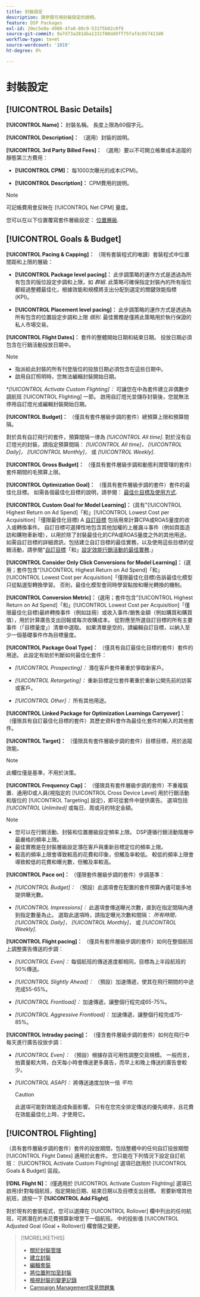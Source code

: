 ```yaml
---
title: 封裝設定
description: 請參閱可用封裝設定的說明。
feature: DSP Packages
exl-id: 20ec5e8e-4980-4fa0-80c9-531f5b02c0f9
source-git-commit: 9a7d73a281dba1331f00dd9ff75fafdc057413d0
workflow-type: tm+mt
source-wordcount: '1019'
ht-degree: 0%

---
```


# 封裝設定

## [!UICONTROL Basic Details]

**[!UICONTROL Name]：** 封裝名稱。 長度上限為60個字元。

**[!UICONTROL Description]：** （選用）封裝的說明。

**[!UICONTROL 3rd Party Billed Fees]：** （選用）要以不可開立帳單成本追蹤的靜態第三方費用：

* **[!UICONTROL CPM]：** 每1000次曝光的成本(CPM)。

* **[!UICONTROL Description]：** CPM費用的說明。

>[!NOTE]
>
>可記帳費用會反映在 [!UICONTROL Net CPM] 量度。

您可以在以下位置覆寫套件層級設定： [位置層級](/help/dsp/campaign-management/placements/placement-settings.md).

## [!UICONTROL Goals & Budget]

**[!UICONTROL Pacing & Capping]：** （現有套裝程式的唯讀）套裝程式中位置間距和上限的層級：

* **[!UICONTROL Package level pacing]：** 此步調策略的運作方式是透過為所有包含的版位設定步調和上限，如 *群組*. 此策略可確保指定封裝內的所有版位都經過整體最佳化，根據效能和規模將支出分配到選定的關鍵效能指標(KPI)。

* **[!UICONTROL Placement level pacing]：**  此步調策略的運作方式是透過為所有包含的位置設定步調和上限 *個別*. 最佳實務是僅將此策略用於執行保證的私人市場交易。

**[!UICONTROL Flight Dates]：** 套件的整體開始日期和結束日期。 投放日期必須包含在行銷活動投放日期中。

>[!NOTE]
>
>* 指派給此封裝的所有刊登版位的投放日期必須包含在這些日期中。
> * 啟用自訂照明時，您無法編輯封裝開始日期。

**[!UICONTROL *Activate Custom Flighting]：** 可讓您在中為套件建立非偶數步調航班 [!UICONTROL Flighting] 一節。 啟用自訂燈光並儲存封裝後，您就無法停用自訂燈光或編輯封裝開始日期。

**[!UICONTROL Budget]：** （僅具有套件層級步調的套件）總預算上限和預算間隔。

對於具有自訂飛行的套件，預算間隔一律為 *[!UICONTROL All time]*. 對於沒有自訂燈光的封裝，請指定預算間隔： *[!UICONTROL All time]，* *[!UICONTROL Daily]，* *[!UICONTROL Monthly]，* 或 *[!UICONTROL Weekly]*.

**[!UICONTROL Gross Budget]：** （僅具有套件層級步調和動態利潤管理的套件）套件期間的毛預算上限。

**[!UICONTROL Optimization Goal]：** （僅具有套件層級步調的套件）套件的最佳化目標。 如需各個最佳化目標的說明，請參閱： [最佳化目標及使用方式](/help/dsp/optimization/optimization-goals.md).

**[!UICONTROL Custom Goal for Model Learning]：** (具有&quot;[!UICONTROL Highest Return on Ad Spend]「和」[!UICONTROL Lowest Cost per Acquisition]「僅限最佳化目標) A [自訂目標](/help/dsp/optimization/custom-goal.md) 包括用來計算CPA或ROAS量度的收入或轉換事件。 自訂目標可選擇性地包含其他加權的上層漏斗事件（例如頁面造訪和購物車新增），以用於除了封裝最佳化的CPA或ROAS量度之外的其他用途。 如需自訂目標的詳細資訊，包括建立自訂目標的最佳實務，以及使用這些目標的促銷活動，請參閱&quot;[自訂目標](/help/dsp/optimization/custom-goal.md)「和」[設定效能行銷活動的最佳實務](/help/dsp/optimization/campaign-best-practices-performance.md).」<!-- At some point, all of the objectives will be prefixed with "ADSP_," but probably that won't show up in the Custom Goal list in the DSP UI. -->

**[!UICONTROL Consider Only Click Conversions for Model Learning]：** (選用；套件包含&quot;[!UICONTROL Highest Return on Ad Spend]「和」[!UICONTROL Lowest Cost per Acquisition]「僅限最佳化目標)告訴最佳化模型只從點選型轉換學習。 否則，最佳化模型會同時學習點按和曝光轉換的機制。

**[!UICONTROL Conversion Metric]：** (選用；套件包含&quot;[!UICONTROL Highest Return on Ad Spend]「和」[!UICONTROL Lowest Cost per Acquisition]「僅限最佳化目標)最終轉換事件（例如註冊）或收入事件/銷售金額（例如購買和購買值），用於計算廣告支出回報或每次收購成本。 從對應至所選自訂目標的所有主要事件（「目標量度」）清單中選取。 如果清單是空的，請編輯自訂目標，以納入至少一個基礎事件作為目標量度。

**[!UICONTROL Package Goal Type]：** （僅具有自訂最佳化目標的套件）套件的用途。 此設定有助於判斷如何最佳化套件：

* *[!UICONTROL Prospecting]：* 潛在客戶套件著重於爭取新客戶。

* *[!UICONTROL Retargeting]：* 重新目標定位套件著重於重新公開先前的訪客或客戶。

* *[!UICONTROL Other]：* 所有其他用途。

**[!UICONTROL Linked Package for Optimization Learnings Carryover]：** （僅限具有自訂最佳化目標的套件）其歷史資料會作為最佳化套件的輸入的其他套件。

**[!UICONTROL Target]：** （僅限具有套件層級步調的套件）目標目標，用於追蹤效能。

>[!NOTE]
>
>此欄位僅是基準，不用於決策。

**[!UICONTROL Frequency Cap]：** （僅限具有套件層級步調的套件）不重複裝置、通用ID或人員(視指定的 [!UICONTROL Cross Device Level] 用於行銷活動和版位的 [!UICONTROL Targeting] 設定)，即可從套件中提供廣告。 選項包括 *[!UICONTROL Unlimited]* 或每日、周或月的特定金額。

>[!NOTE]
>
>* 您可以在行銷活動、封裝和位置層級設定頻率上限。 DSP遵循行銷活動階層中最嚴格的頻率上限。
>* 最佳實務是在封裝層級設定潛在客戶與重新目標定位的頻率上限。
> * 較高的頻率上限會導致較高的花費和印象，但觸及率較低。 較低的頻率上限會導致較低的花費和曝光數，但觸及率較高。

**[!UICONTROL Pace on]：** （僅限套件層級步調的套件）步調基準：

* *[!UICONTROL Budget]：* （預設）此選項會在配置的套件預算內儘可能多地提供曝光數。

* *[!UICONTROL Impressions]：* 此選項會傳送曝光次數，直到在指定間隔內達到指定數量為止。 選取此選項時，請指定曝光次數和間隔： *所有時間，* *[!UICONTROL Daily]，* *[!UICONTROL Monthly]，* 或 *[!UICONTROL Weekly]*.

**[!UICONTROL Flight pacing]：** （僅具有套件層級步調的套件）如何在整個航班上調整廣告傳送的步調：

* *[!UICONTROL Even]：* 每個航班的傳送進度都相同，目標為上半段航班的50%傳送。

* *[!UICONTROL Slightly Ahead]：* （預設）加速傳遞，使其在飛行期間的中途完成55-65%。

* *[!UICONTROL Frontload]：* 加速傳遞，讓整個行程完成65-75%。

* *[!UICONTROL Aggressive Frontload]：* 加速傳遞，讓整個行程完成75-85%。

**[!UICONTROL Intraday pacing]：** （僅含套件層級步調的套件）如何在飛行中每天進行廣告投放步調：

* *[!UICONTROL Even]：* （預設）根據存貨可用性調整交貨規模。 一般而言，拍賣量較大時，白天每小時會傳送更多廣告，而早上和晚上傳送的廣告會較少。

* *[!UICONTROL ASAP]：* 將傳送速度加快一倍 *平均*.

  >[!CAUTION]
  >
  >此選項可能對效能造成負面影響。 只有在您完全排定傳送的優先順序，且花費在效能最佳化上時，才使用它。

## [!UICONTROL Flighting]

（具有套件層級步調的套件）套件的投放期間，包括整體中的任何自訂投放期間 [!UICONTROL Flight Dates] 適用於此套件。 您只能在下列情況下設定自訂航班： [!UICONTROL Activate Custom Flighting] 選項已啟用於 [!UICONTROL Goals & Budget] 區段。

**[!DNL Flight N]：** (僅適用於 [!UICONTROL Activate Custom Flighting] 選項已啟用)針對每個航班，指定開始日期、結束日期以及目標支出目標。 若要新增其他航班，請按一下 **[!UICONTROL Add Flight]**.

對於現有的套裝程式，您可以選擇在 [!UICONTROL Rollover] 欄中列出的任何航班，可將潛在的未花費預算新增至下一個航班。 中的投影值 [!UICONTROL Adjusted Goal (Goal + Rollover)] 欄會隨之變更。<!-- clarify usage -->

>[!MORELIKETHIS]
>
>* [關於封裝管理](package-about.md)
>* [建立封裝](package-create.md)
>* [編輯套裝](package-edit.md)
>* [將位置附加至封裝](package-attach-placement.md)
>* [檢視封裝的變更記錄](package-change-log.md)
>* [Campaign Management常見問題集](/help/dsp/campaign-management/faq-campaign-management.md)
